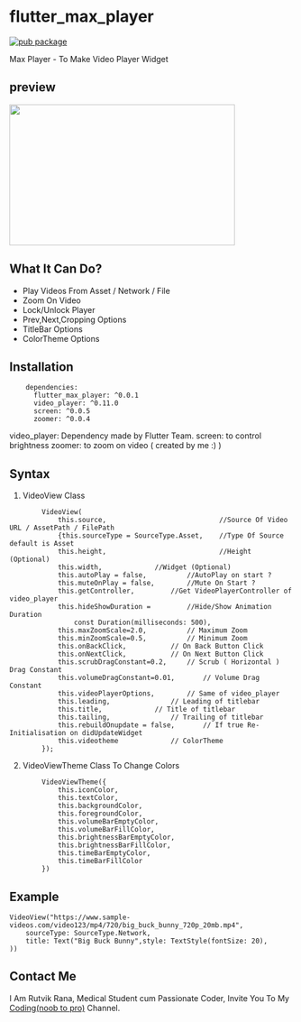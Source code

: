 # flutter_max_player
[![pub package](https://img.shields.io/pub/v/flutter_max_player.svg)](https://pub.dartlang.org/packages/flutter_max_player)

Max Player - To Make Video Player Widget

## preview
<img src="https://raw.githubusercontent.com/RutvikRana/flutter_max_player/main/video_example/example.gif" alt="" width="400" height="250">

## What It Can Do?
* Play Videos From Asset / Network / File
* Zoom On Video
* Lock/Unlock Player
* Prev,Next,Cropping Options
* TitleBar Options
* ColorTheme Options

## Installation
```	
	dependencies:
	  flutter_max_player: ^0.0.1
	  video_player: ^0.11.0
	  screen: ^0.0.5
	  zoomer: ^0.0.4	  
```

video_player: Dependency made by Flutter Team.
screen: to control brightness
zoomer: to zoom on video ( created by me :) )

## Syntax

1. VideoView Class
```
		VideoView(
			this.source,                            //Source Of Video URL / AssetPath / FilePath
			{this.sourceType = SourceType.Asset,    //Type Of Source default is Asset
			this.height,                            //Height (Optional)
			this.width,				//Widget (Optional)
			this.autoPlay = false,			//AutoPlay on start ?
			this.muteOnPlay = false,		//Mute On Start ?
			this.getController,			//Get VideoPlayerController of video_player
			this.hideShowDuration = 		//Hide/Show Animation Duration
				const Duration(milliseconds: 500),
			this.maxZoomScale=2.0,			// Maximum Zoom
			this.minZoomScale=0.5,			// Minimum Zoom
			this.onBackClick,			// On Back Button Click
			this.onNextClick,			// On Next Button Click
			this.scrubDragConstant=0.2,		// Scrub ( Horizontal ) Drag Constant
			this.volumeDragConstant=0.01,		// Volume Drag Constant
			this.videoPlayerOptions,		// Same of video_player
			this.leading,				// Leading of titlebar
			this.title,				// Title of titlebar
			this.tailing,				// Trailing of titlebar
			this.rebuildOnupdate = false,		// If true Re-Initialisation on didUpdateWidget
			this.videotheme				// ColorTheme
		});
```
2. VideoViewTheme Class To Change Colors 
```
		VideoViewTheme({
			this.iconColor,
			this.textColor,
			this.backgroundColor,
			this.foregroundColor,
			this.volumeBarEmptyColor,
			this.volumeBarFillColor,
			this.brightnessBarEmptyColor,
			this.brightnessBarFillColor,
			this.timeBarEmptyColor,
			this.timeBarFillColor
		})
```

## Example

```
VideoView("https://www.sample-videos.com/video123/mp4/720/big_buck_bunny_720p_20mb.mp4",
	sourceType: SourceType.Network,
	title: Text("Big Buck Bunny",style: TextStyle(fontSize: 20),
))
```

## Contact Me

I Am Rutvik Rana, Medical Student cum Passionate Coder, Invite You To My [Coding(noob to pro)](https://t.me/coding_noob_to_pro) Channel.
